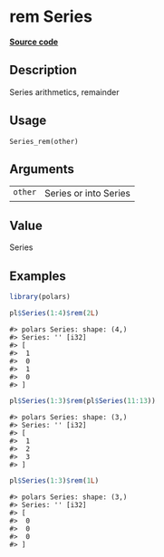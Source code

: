 

# rem Series

[**Source code**](https://github.com/pola-rs/r-polars/tree/main/R/series__series.R#L350)

## Description

Series arithmetics, remainder

## Usage

<pre><code class='language-R'>Series_rem(other)
</code></pre>

## Arguments

<table>
<tr>
<td style="white-space: nowrap; font-family: monospace; vertical-align: top">
<code id="Series_rem_:_other">other</code>
</td>
<td>
Series or into Series
</td>
</tr>
</table>

## Value

Series

## Examples

``` r
library(polars)

pl$Series(1:4)$rem(2L)
```

    #> polars Series: shape: (4,)
    #> Series: '' [i32]
    #> [
    #>  1
    #>  0
    #>  1
    #>  0
    #> ]

``` r
pl$Series(1:3)$rem(pl$Series(11:13))
```

    #> polars Series: shape: (3,)
    #> Series: '' [i32]
    #> [
    #>  1
    #>  2
    #>  3
    #> ]

``` r
pl$Series(1:3)$rem(1L)
```

    #> polars Series: shape: (3,)
    #> Series: '' [i32]
    #> [
    #>  0
    #>  0
    #>  0
    #> ]
